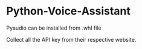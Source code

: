 # Python-Voice-Assistant

Pyaudio can be installed from .whl file

Collect all the API key from their respective website.
